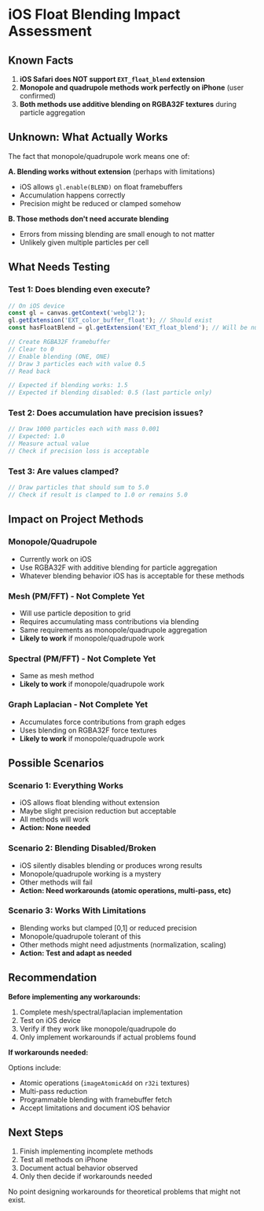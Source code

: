 # iOS Float Blending Impact Assessment

## Known Facts

1. **iOS Safari does NOT support `EXT_float_blend` extension**
2. **Monopole and quadrupole methods work perfectly on iPhone** (user confirmed)
3. **Both methods use additive blending on RGBA32F textures** during particle aggregation

## Unknown: What Actually Works

The fact that monopole/quadrupole work means one of:

**A. Blending works without extension** (perhaps with limitations)
- iOS allows `gl.enable(BLEND)` on float framebuffers
- Accumulation happens correctly
- Precision might be reduced or clamped somehow

**B. Those methods don't need accurate blending**
- Errors from missing blending are small enough to not matter
- Unlikely given multiple particles per cell

## What Needs Testing

### Test 1: Does blending even execute?

```js
// On iOS device
const gl = canvas.getContext('webgl2');
gl.getExtension('EXT_color_buffer_float'); // Should exist
const hasFloatBlend = gl.getExtension('EXT_float_blend'); // Will be null on iOS

// Create RGBA32F framebuffer
// Clear to 0
// Enable blending (ONE, ONE)
// Draw 3 particles each with value 0.5
// Read back

// Expected if blending works: 1.5
// Expected if blending disabled: 0.5 (last particle only)
```

### Test 2: Does accumulation have precision issues?

```js
// Draw 1000 particles each with mass 0.001
// Expected: 1.0
// Measure actual value
// Check if precision loss is acceptable
```

### Test 3: Are values clamped?

```js
// Draw particles that should sum to 5.0
// Check if result is clamped to 1.0 or remains 5.0
```

## Impact on Project Methods

### Monopole/Quadrupole
- Currently work on iOS
- Use RGBA32F with additive blending for particle aggregation
- Whatever blending behavior iOS has is acceptable for these methods

### Mesh (PM/FFT) - Not Complete Yet
- Will use particle deposition to grid
- Requires accumulating mass contributions via blending
- Same requirements as monopole/quadrupole aggregation
- **Likely to work** if monopole/quadrupole work

### Spectral (PM/FFT) - Not Complete Yet
- Same as mesh method
- **Likely to work** if monopole/quadrupole work

### Graph Laplacian - Not Complete Yet
- Accumulates force contributions from graph edges
- Uses blending on RGBA32F force textures
- **Likely to work** if monopole/quadrupole work

## Possible Scenarios

### Scenario 1: Everything Works
- iOS allows float blending without extension
- Maybe slight precision reduction but acceptable
- All methods will work
- **Action: None needed**

### Scenario 2: Blending Disabled/Broken
- iOS silently disables blending or produces wrong results
- Monopole/quadrupole working is a mystery
- Other methods will fail
- **Action: Need workarounds (atomic operations, multi-pass, etc)**

### Scenario 3: Works With Limitations
- Blending works but clamped [0,1] or reduced precision
- Monopole/quadrupole tolerant of this
- Other methods might need adjustments (normalization, scaling)
- **Action: Test and adapt as needed**

## Recommendation

**Before implementing any workarounds:**

1. Complete mesh/spectral/laplacian implementation
2. Test on iOS device
3. Verify if they work like monopole/quadrupole do
4. Only implement workarounds if actual problems found

**If workarounds needed:**

Options include:
- Atomic operations (`imageAtomicAdd` on `r32i` textures)
- Multi-pass reduction
- Programmable blending with framebuffer fetch
- Accept limitations and document iOS behavior

## Next Steps

1. Finish implementing incomplete methods
2. Test all methods on iPhone
3. Document actual behavior observed
4. Only then decide if workarounds needed

No point designing workarounds for theoretical problems that might not exist.


